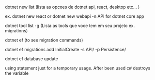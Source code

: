 dotnet new list (lista as opcoes de dotnet api, react, desktop etc... )

ex. dotnet new react or dotnet new webapi -n API for dotnet core app

dotnet tool list -g (Lista as tools que voce tem em seu projeto ex. migrations)

dotnet ef  (to see migration commands)

dotnet ef migrations add InitialCreate -s API/ -p Persistence/

dotnet ef database update

using statement just for a temporary usage. After been used c# destroys the variable